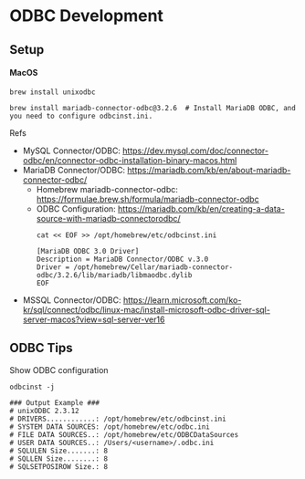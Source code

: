 # ODBC Development

## Setup

#### MacOS

```shell
brew install unixodbc

brew install mariadb-connector-odbc@3.2.6  # Install MariaDB ODBC, and you need to configure odbcinst.ini.
```

Refs

- MySQL Connector/ODBC: <https://dev.mysql.com/doc/connector-odbc/en/connector-odbc-installation-binary-macos.html>
- MariaDB Connector/ODBC: <https://mariadb.com/kb/en/about-mariadb-connector-odbc/>
  - Homebrew mariadb-connector-odbc: <https://formulae.brew.sh/formula/mariadb-connector-odbc>
  - ODBC Configuration: <https://mariadb.com/kb/en/creating-a-data-source-with-mariadb-connectorodbc/>
    ```shell
    cat << EOF >> /opt/homebrew/etc/odbcinst.ini

    [MariaDB ODBC 3.0 Driver]
    Description = MariaDB Connector/ODBC v.3.0
    Driver = /opt/homebrew/Cellar/mariadb-connector-odbc/3.2.6/lib/mariadb/libmaodbc.dylib
    EOF
    ```
- MSSQL
  Connector/ODBC: <https://learn.microsoft.com/ko-kr/sql/connect/odbc/linux-mac/install-microsoft-odbc-driver-sql-server-macos?view=sql-server-ver16>

## ODBC Tips

Show ODBC configuration

```shell
odbcinst -j

### Output Example ###
# unixODBC 2.3.12
# DRIVERS............: /opt/homebrew/etc/odbcinst.ini
# SYSTEM DATA SOURCES: /opt/homebrew/etc/odbc.ini
# FILE DATA SOURCES..: /opt/homebrew/etc/ODBCDataSources
# USER DATA SOURCES..: /Users/<username>/.odbc.ini
# SQLULEN Size.......: 8
# SQLLEN Size........: 8
# SQLSETPOSIROW Size.: 8
```
